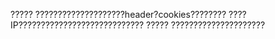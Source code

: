 ?????
        ????????????????????header?cookies????????
        ????IP????????????????????????????
?????
        ?????????????????????
